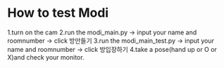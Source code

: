 # How to test Modi
1.turn on the cam
2.run the modi_main.py -> input your name and roomnumber -> click 방만들기
3.run the modi_main_test.py -> input your name and roomnumber -> click 방입장하기
4.take a pose(hand up or O or X)and check your monitor.
